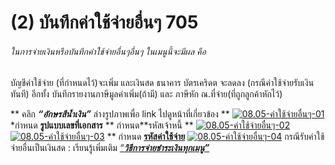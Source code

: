 # (2)    บันทึกค่าใช้จ่ายอื่นๆ  705

###### ในการจ่ายเงินหรือบันทึกค่าใช้จ่ายอื่นๆอื่นๆ ในเมนูนี้จะมีผล คือ
บัญชีค่าใช้จ่าย (ที่กำหนดไว้)จะเพิ่ม และเงินสด ธนาคาร บัตรเคริดต จะลดลง
(กรณีค่าใช้จ่ายรับเงินทันที) อีกทั้ง บันทึกรายงานภาษีมูลค่าเพิ่ม(ถ้ามี) และ
ภาษีหัก ณ.ที่จ่าย(ที่ถูกลูกค้าหักไว้)

** คลิก  _**“อักษรสีน้ำเงิน”**_ ล่างรูปภาพเพื่อ link ไปดูหน้าที่เกี่ยวข้อง **
[![08.05-ค่าใช้จ่ายอื่นๆ-01](/images/08.05-ค่าใช้จ่ายอื่นๆ-01.jpg)](/images/08.05-ค่าใช้จ่ายอื่นๆ-01.jpg) *กำหนด
**รูปแบบเลขที่เอกสาร** ** กำหนด**รหัสเจ้าหนี้ **
[![08.05-ค่าใช้จ่ายอื่นๆ-02](/images/08.05-ค่าใช้จ่ายอื่นๆ-02.jpg)](/images/08.05-ค่าใช้จ่ายอื่นๆ-02.jpg)
[![08.05-ค่าใช้จ่ายอื่นๆ-03](/images/08.05-ค่าใช้จ่ายอื่นๆ-03.jpg)](/images/08.05-ค่าใช้จ่ายอื่นๆ-03.jpg) ** กำหนด
[**รหัสค่าใช้จ่าย**](http://www.smlaccount.com/manual/?page_id=522)
[![08.05-ค่าใช้จ่ายอื่นๆ-04](/images/08.05-ค่าใช้จ่ายอื่นๆ-04.jpg)](/images/08.05-ค่าใช้จ่ายอื่นๆ-04.jpg)
กรณีรับค่าใช้จ่ายอื่นเป็นเงินสด : เรียนรู้เพิ่มเติม [
_“**วิธีการจ่ายชำระเงินทุกเมนู”**_](http://www.smlaccount.com/manual/?page_id=369)  

